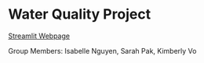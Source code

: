# Water Quality Project

[Streamlit Webpage](https://118i-waterquality.streamlit.app/)

Group Members: Isabelle Nguyen, Sarah Pak, Kimberly Vo

